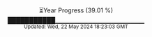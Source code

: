 <p align="center">
⏳Year Progress (39.01 %) <br>
███████████▁▁▁▁▁▁▁▁▁▁▁▁▁▁▁▁▁▁▁ <br>
<sub>Updated: Wed, 22 May 2024 18:23:03 GMT</sub>
</p>

